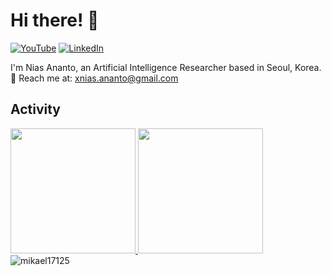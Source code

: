 # Hi there! 👋
[![YouTube](https://img.shields.io/badge/YouTube-%23FF0000.svg?style=for-the-badge&logo=YouTube&logoColor=white)](https://www.youtube.com/channel/UCijp0J-kJMJfl-6ZCLKTuGQ)
[![LinkedIn](https://img.shields.io/badge/LinkedIn-0077B5?style=for-the-badge&logo=linkedin&logoColor=white)](https://www.linkedin.com/in/nias-ananto/)

I'm Nias Ananto, an Artificial Intelligence Researcher based in Seoul, Korea.
📧 Reach me at: [xnias.ananto@gmail.com](mailto:xnias.ananto@gmail.com)

## Activity

<div>
  <a href="https://github.com/anuraghazra/github-readme-stats">
    <img height=200 src="https://github-readme-stats.vercel.app/api?username=mikael17125&show_icons=true&theme=radical" />
  </a>
  
  <a href="https://github.com/anuraghazra/convoychat">
    <img height=200 src="https://github-readme-stats.vercel.app/api/top-langs?username=mikael17125&layout=compact&langs_count=8&card_width=320&theme=radical" />
  </a>
</div>

<img src="https://komarev.com/ghpvc/?username=mikael17125" alt="mikael17125" />
